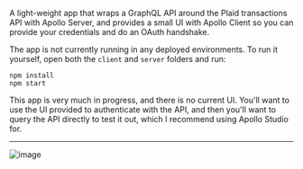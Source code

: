 A light-weight app that wraps a GraphQL API around the Plaid transactions API with Apollo Server, and provides a small UI with Apollo Client so you can provide your credentials and do an OAuth handshake.

The app is not currently running in any deployed environments. To run it yourself, open both the `client` and `server` folders and run:

```
npm install
npm start
```

This app is very much in progress, and there is no current UI. You'll want to use the UI provided to authenticate with the API, and then you'll want to query the API directly to test it out, which I recommend using Apollo Studio for.

---

![image](https://user-images.githubusercontent.com/5922187/93736099-27390000-fb94-11ea-9564-64c56036e230.png)

